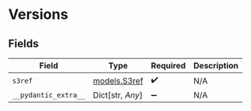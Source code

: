 # Versions


## Fields

| Field                              | Type                               | Required                           | Description                        |
| ---------------------------------- | ---------------------------------- | ---------------------------------- | ---------------------------------- |
| `s3ref`                            | [models.S3ref](../models/s3ref.md) | :heavy_check_mark:                 | N/A                                |
| `__pydantic_extra__`               | Dict[str, *Any*]                   | :heavy_minus_sign:                 | N/A                                |